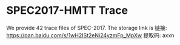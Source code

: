 # SPEC2017-HMTT Trace
We provide 42 trace files of SPEC-2017. The storage link is 链接: https://pan.baidu.com/s/1wH2ISt2eNi24yzmFp_MpXw 提取码: axxn
